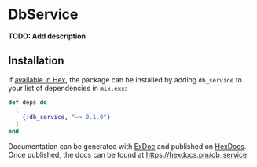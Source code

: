 # DbService

**TODO: Add description**

## Installation

If [available in Hex](https://hex.pm/docs/publish), the package can be installed
by adding `db_service` to your list of dependencies in `mix.exs`:

```elixir
def deps do
  [
    {:db_service, "~> 0.1.0"}
  ]
end
```

Documentation can be generated with [ExDoc](https://github.com/elixir-lang/ex_doc)
and published on [HexDocs](https://hexdocs.pm). Once published, the docs can
be found at <https://hexdocs.pm/db_service>.

